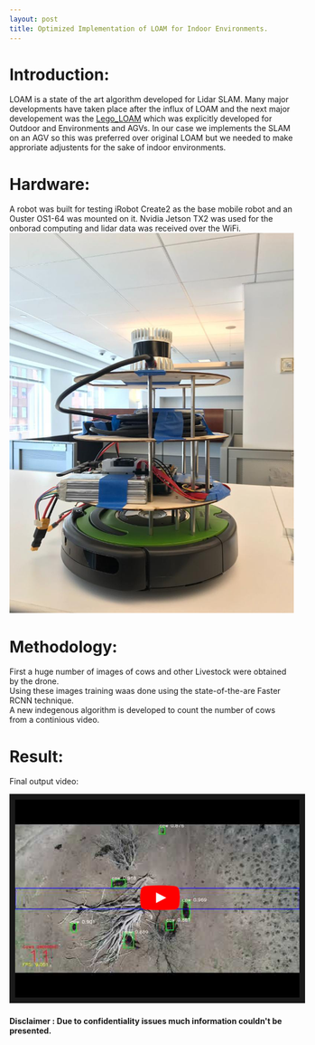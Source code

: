 ```yaml
---
layout: post
title: Optimized Implementation of LOAM for Indoor Environments.
---
```


# Introduction: #
LOAM is a state of the art algorithm developed for Lidar SLAM. Many major developments have taken place after the influx of LOAM and the next major developement was the [Lego_LOAM](https://github.com/RobustFieldAutonomyLab/LeGO-LOAM "Lego-LOAM") which was explicitly developed for Outdoor and Environments and AGVs. In our case we implements the SLAM on an AGV so this was preferred over original LOAM but we needed to make approriate adjustents for the sake of indoor environments.

# Hardware: #
A robot was built for testing iRobot Create2 as the base mobile robot and an Ouster OS1-64 was mounted on it. Nvidia Jetson TX2 was used for the onborad computing and lidar data was received over the WiFi.
![alt text](https://github.com/Kuppharish/Kuppharish.github.io/blob/master/images/image.png)


# Methodology: #
First a huge number of images of cows and other Livestock were obtained by the drone.  
Using these images training waas done using the state-of-the-are Faster RCNN technique.    
A new indegenous algorithm is developed to count the number of cows from a continious video.

# Result: #
Final output video:

<a href="http://www.youtube.com/watch?feature=player_embedded&v=M2gHWYT-obE" target="_blank">
 <img src="https://github.com/Kuppharish/Kuppharish.github.io/blob/master/images/count_tn.jpg?raw=true" alt="Livestock Monitoring" width="600" height="350" border="10" />
</a>

#### Disclaimer : Due to confidentiality issues much information couldn't be presented. ####
